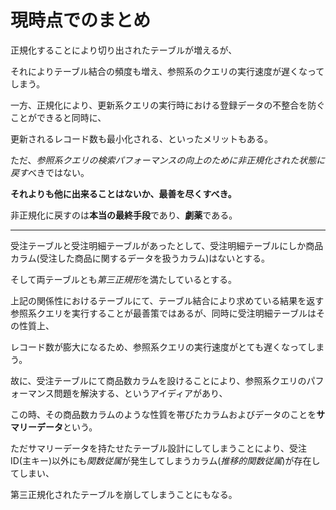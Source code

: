 # 現時点でのまとめ

正規化することにより切り出されたテーブルが増えるが、

それによりテーブル結合の頻度も増え、参照系のクエリの実行速度が遅くなってしまう。

一方、正規化により、更新系クエリの実行時における登録データの不整合を防ぐことができると同時に、

更新されるレコード数も最小化される、といったメリットもある。

ただ、*参照系クエリの検索パフォーマンスの向上のために非正規化された状態に戻す*べきではない。

**それよりも他に出来ることはないか、最善を尽くすべき。**

非正規化に戻すのは**本当の最終手段**であり、**劇薬**である。

---

受注テーブルと受注明細テーブルがあったとして、受注明細テーブルにしか商品カラム(受注した商品に関するデータを扱うカラム)はないとする。

そして両テーブルとも*第三正規形*を満たしているとする。

上記の関係性におけるテーブルにて、テーブル結合により求めている結果を返す参照系クエリを実行することが最善策ではあるが、同時に受注明細テーブルはその性質上、

レコード数が膨大になるため、参照系クエリの実行速度がとても遅くなってしまう。

故に、受注テーブルにて商品数カラムを設けることにより、参照系クエリのパフォーマンス問題を解決する、というアイディアがあり、

この時、その商品数カラムのような性質を帯びたカラムおよびデータのことを**サマリーデータ**という。

ただサマリーデータを持たせたテーブル設計にしてしまうことにより、受注ID(主キー)以外にも*関数従属*が発生してしまうカラム(*推移的関数従属*)が存在してしまい、

第三正規化されたテーブルを崩してしまうことにもなる。

